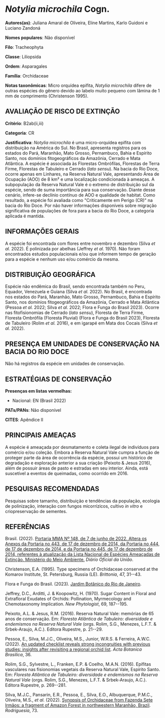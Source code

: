 # *Notylia microchila* Cogn.

**Autores(as)**: Juliana Amaral de Oliveira, Eline Martins, Karlo Guidoni e Luciano Zandoná

**Nomes populares**: Não disponível

**Filo**: Tracheophyta

**Classe**: Liliopsida

**Ordem**: Asparagales

**Família**: Orchidaceae

**Notas taxonômicas**: Micro orquídea epífita, *Notylia microchila* difere de outras espécies do gênero devido ao labelo muito pequeno com lâmina de 1 mm de comprimento (Christenson 1995).

## AVALIAÇÃO DE RISCO DE EXTINÇÃO

**Critério**: B2ab(ii,iii)

**Categoria**: CR

**Justificativa**: *Notylia microchila* é uma micro-orquídea epífita com distribuição na América do Sul. No Brasil, apresenta registros para os estados do Pará, Maranhão, Mato Grosso, Pernambuco, Bahia e Espírito Santo, nos domínios fitogeográficos da Amazônia, Cerrado e Mata Atlântica. A espécie é associada às Florestas Ombrófilas, Florestas de Terra Firme, Florestas de Tabuleiro e Cerrado (*lato sensu*). Na bacia do Rio Doce, ocorre apenas em Linhares, na Reserva Natural Vale, apresentando Área de Ocupação (AOO) de 8 km² e uma localização condicionada à ameaças. A subpopulação da Reserva Natural Vale é o extremo de distribuição sul da espécie, sendo de suma importância para sua conservação. Diante desse cenário, infere-se declínio contínuo de AOO e qualidade de habitat. Como resultado, a espécie foi avaliada como "Criticamente em Perigo (CR)" na bacia do Rio Doce. Por não haver informações disponíveis sobre migração significativa de
populações de fora para a bacia do Rio Doce, a categoria aplicada é mantida.

## INFORMAÇÕES GERAIS

A espécie foi encontrada com flores entre novembro e dezembro (Silva *et al.* 2022). É polinizada por abelhas (Jeffrey *et al.* 1970). Não foram encontrados estudos populacionais e/ou que informem tempo de geração para a espécie e nenhum uso e/ou comércio da mesma.

## DISTRIBUIÇÃO GEOGRÁFICA

Espécie não endêmica do Brasil, sendo encontrada também no Peru, Equador, Venezuela e Guiana (Silva *et al.* 2022). No Brasil, é encontrada nos estados do Pará, Maranhão, Mato Grosso, Pernambuco, Bahia e Espírito Santo, nos domínios fitogeográficos da Amazônia, Cerrado e Mata Atlântica (Pessoa *et al.* 2022; Silva *et al.* 2022; Flora e Funga do Brasil 2023). Ocorre nas fitofisionomias de Cerrado (*lato sensu*), Floresta de Terra Firme, Floresta Ombrófila (Floresta Pluvial) (Flora e Funga do Brasil 2023), Floresta de Tabuleiro (Rolim *et al.* 2016), e em igarapé em Mata dos Cocais (Silva *et al.* 2022).

## PRESENÇA EM UNIDADES DE CONSERVAÇÃO NA BACIA DO RIO DOCE

Não há registros da espécie em unidades de conservação.

## ESTRATÉGIAS DE CONSERVAÇÃO

**Presenças em listas vermelhas:**

-   Nacional: EN (Brasil 2022)

**PATs/PANs**: Não disponível

**CITES**: Apêndice II

## PRINCIPAIS AMEAÇAS

A espécie é ameaçada por desmatamento e coleta ilegal de indivíduos para comércio e/ou coleção. Embora a Reserva Natural Vale cumpra a função de proteger parte da área de ocorrência da espécie, possui um histórico de degradação e exploração anterior a sua criação (Peixoto & Jesus 2016), além de possuir áreas de pasto e estradas em seu interior. Ainda, está suscetível a eventos de queimadas, como ocorrido em 2016.

## PESQUISAS RECOMENDADAS

Pesquisas sobre tamanho, distribuição e tendências da população, ecologia de polinização, interação com fungos micorrízicos, cultivo *in vitro* e criopreservação de sementes.

## REFERÊNCIAS

Brasil. (2022). [Portaria MMA Nº 148, de 7 de junho de 2022. Altera os Anexos da Portaria no 443, de 17 de dezembro de 2014, da Portaria no 444, de 17 de dezembro de 2014, e da Portaria no 445, de 17 de dezembro de 2014, referentes à atualização da Lista Nacional de Espécies Ameaçadas de Extinção. Ministério do Meio Ambiente.](https://in.gov.br/en/web/dou/-/portaria-mma-n-148-de-7-de-junho-de-2022-406272733) *Diário Oficial da União*.

Christenson, E.A. (1995). Type specimens of Orchidaceae conserved at the Komarov Institute, St. Petersburg, Russia (LE). *Brittonia*, 47, 31--43.

Flora e Funga do Brasil. (2023). [Jardim Botânico do Rio de Janeiro](http://floradobrasil.jbrj.gov.br/reflora/listaBrasil/ConsultaPublicaUC/ResultadoDaConsultaNovaConsulta.do#CondicaoTaxonCP).

Jeffrey, D.C., Arditti, J. & Koopowitz, H. (1970). Sugar Content in Floral and Extrafloral Exudates of Orchids: Pollination, Myrmecology and Chemotaxonomy Implication. *New Phytologist*, 69, 187--195.

Peixoto, A.L. & Jesus, R.M. (2016). Reserva Natural Vale: memórias de 65 anos de conservação. Em: *Floresta Atlântica de Tabuleiro: diversidade e endemismos na Reserva Natural Vale* (orgs. Rolim, S.G., Menezes, L.F.T.  & Srbek-Araujo, A.C.). Editora Rupestre, p. 21--29.

Pessoa, E., Silva, M.J.C., Oliveira, M.S., Junior, W.R.S. & Ferreira, A.W.C. (2022). [An updated checklist reveals strong incongruities with previous studies: insights after revisiting a regional orchid list](https://doi.org/10.1590/0102-33062020abb0487). *Acta Botanica Brasilica*, 36.

Rolim, S.G., Sylvestre, L., Franken, E.P. & Coelho, M.A.N. (2016).  Epífitas vasculares nas fisionomias vegetais da Reserva Natural Vale, Espírito Santo. Em: *Floresta Atlântica de Tabuleiro: diversidade e endemismos na Reserva Natural Vale* (orgs. Rolim, S.G., Menezes, L.F.T.  & Srbek-Araujo, A.C.). Editora Rupestre, p. 269--281.

Silva, M.J.C., Pansarin, E.R., Pessoa, E., Silva, E.O., Albuquerque, P.M.C., Oliveira, M.S., *et al.* (2022). [Synopsis of Orchidaceae from Fazenda Sete Irmãos: a fragment of Amazon Forest in northwestern Maranhão, Brazil](https://doi.org/10.1590/2175-7860202273044).  *Rodriguesia*, 73.
